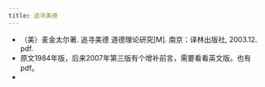 ```yaml
---
title: 追寻美德
---
```


- （美）麦金太尔著. 追寻美德 道德理论研究[M]. 南京：译林出版社, 2003.12. pdf.
- 原文1984年版，后来2007年第三版有个增补前言，需要看看英文版。也有pdf。
-